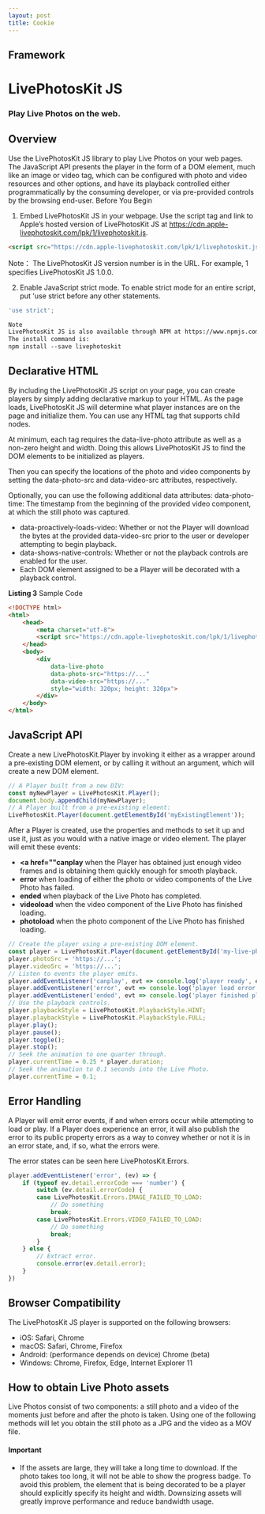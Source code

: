 ```yaml
---
layout: post
title: Cookie
---
```


## Framework
# LivePhotosKit JS
### Play Live Photos on the web.

## Overview
Use the LivePhotosKit JS library to play Live Photos on your web pages.
The JavaScript API presents the player in the form of a DOM element, much like an image or video tag, which can be configured with photo and video resources and other options, and have its playback controlled either programmatically by the consuming developer, or via pre-provided controls by the browsing end-user.
Before You Begin
1. Embed LivePhotosKit JS in your webpage.
Use the script tag and link to Apple’s hosted version of LivePhotosKit JS at https://cdn.apple-livephotoskit.com/lpk/1/livephotoskit.js.
```HTML
<script src="https://cdn.apple-livephotoskit.com/lpk/1/livephotoskit.js"></script>
```

Note：
The LivePhotosKit JS version number is in the URL. For example, 1 specifies LivePhotosKit JS 1.0.0.

2. Enable JavaScript strict mode.
To enable strict mode for an entire script, put 'use strict before any other statements.
```javascript
'use strict';
```
```HTML
Note
LivePhotosKit JS is also available through NPM at https://www.npmjs.com/package/livephotoskit.
The install command is:
npm install --save livephotoskit
```
## Declarative HTML
By including the LivePhotosKit JS script on your page, you can create players by simply adding declarative markup to your HTML. As the page loads, LivePhotosKit JS will determine what player instances are on the page and initialize them. You can use any HTML tag that supports child nodes.

At minimum, each tag requires the data-live-photo attribute as well as a non-zero height and width. Doing this allows LivePhotosKit JS to find the DOM elements to be initialized as players.

Then you can specify the locations of the photo and video components by setting the data-photo-src and data-video-src attributes, respectively.

Optionally, you can use the following additional data attributes:
data-photo-time: The timestamp from the beginning of the provided video component, at which the still photo was captured.

+ data-proactively-loads-video: Whether or not the Player will download the bytes at the provided data-video-src prior to the user or developer attempting to begin playback.
+ data-shows-native-controls: Whether or not the playback controls are enabled for the user.
+ Each DOM element assigned to be a Player will be decorated with a playback control.

**Listing 3**  Sample Code
```HTML
<!DOCTYPE html>
<html>
    <head>
        <meta charset="utf-8">
        <script src="https://cdn.apple-livephotoskit.com/lpk/1/livephotoskit.js"></script>
    </head>
    <body>
        <div
            data-live-photo
            data-photo-src="https://..."
            data-video-src="https://..."
            style="width: 320px; height: 320px">            
        </div>
    </body>
</html>
```
## JavaScript API
Create a new LivePhotosKit.Player by invoking it either as a wrapper around a pre-existing DOM element, or by calling it without an argument, which will create a new DOM element.
```javascript
// A Player built from a new DIV:
const myNewPlayer = LivePhotosKit.Player();
document.body.appendChild(myNewPlayer);
// A Player built from a pre-existing element:
LivePhotosKit.Player(document.getElementById('myExistingElement'));
```
After a Player is created, use the properties and methods to set it up and use it, just as you would with a native image or video element.
The player will emit these events:
+ **<a href=""canplay** when the Player has obtained just enough video frames and is obtaining them quickly enough for smooth playback.
+ **error** when loading of either the photo or video components of the Live Photo has failed.
+ **ended** when playback of the Live Photo has completed.
+ **videoload** when the video component of the Live Photo has finished loading.
+ **photoload** when the photo component of the Live Photo has finished loading.
```javascript
// Create the player using a pre-existing DOM element.
const player = LivePhotosKit.Player(document.getElementById('my-live-photo-target-element'));
player.photoSrc = 'https://...';
player.videoSrc = 'https://...';
// Listen to events the player emits.
player.addEventListener('canplay', evt => console.log('player ready', evt));
player.addEventListener('error', evt => console.log('player load error', evt));
player.addEventListener('ended', evt => console.log('player finished playing through', evt));
// Use the playback controls.
player.playbackStyle = LivePhotosKit.PlaybackStyle.HINT;
player.playbackStyle = LivePhotosKit.PlaybackStyle.FULL;
player.play();
player.pause();
player.toggle();
player.stop();
// Seek the animation to one quarter through.
player.currentTime = 0.25 * player.duration;
// Seek the animation to 0.1 seconds into the Live Photo.
player.currentTime = 0.1;
```
## Error Handling
A Player will emit error events, if and when errors occur while attempting to load or play. If a Player does experience an error, it will also publish the error to its public property errors as a way to convey whether or not it is in an error state, and, if so, what the errors were.

The error states can be seen here LivePhotosKit.Errors.
```javascript
player.addEventListener('error', (ev) => {
    if (typeof ev.detail.errorCode === 'number') {
        switch (ev.detail.errorCode) {
        case LivePhotosKit.Errors.IMAGE_FAILED_TO_LOAD:
            // Do something
            break;
        case LivePhotosKit.Errors.VIDEO_FAILED_TO_LOAD:
            // Do something
            break;
        }
    } else {
        // Extract error.
        console.error(ev.detail.error);
    }
})
```
## Browser Compatibility
The LivePhotosKit JS player is supported on the following browsers:
+ iOS: Safari, Chrome
+ macOS: Safari, Chrome, Firefox
+ Android: (performance depends on device) Chrome (beta)
+ Windows: Chrome, Firefox, Edge, Internet Explorer 11

## How to obtain Live Photo assets
Live Photos consist of two components: a still photo and a video of the moments just before and after the photo is taken. Using one of the following methods will let you obtain the still photo as a JPG and the video as a MOV file.

#### Important
+ If the assets are large, they will take a long time to download. If the photo takes too long, it will not be able to show the progress badge. To avoid this problem, the element that is being decorated to be a player should explicitly specify its height and width. Downsizing assets will greatly improve performance and reduce bandwidth usage.
